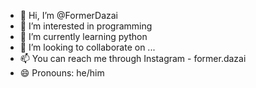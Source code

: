 - 👋 Hi, I’m @FormerDazai
- 👀 I’m interested in programming
- 🌱 I’m currently learning python
- 💞️ I’m looking to collaborate on ...
- 📫 You can reach me through Instagram - former.dazai
- 😄 Pronouns: he/him

<!---
FormerDazai/FormerDazai is a ✨ special ✨ repository because its `README.md` (this file) appears on your GitHub profile.
You can click the Preview link to take a look at your changes.
--->
